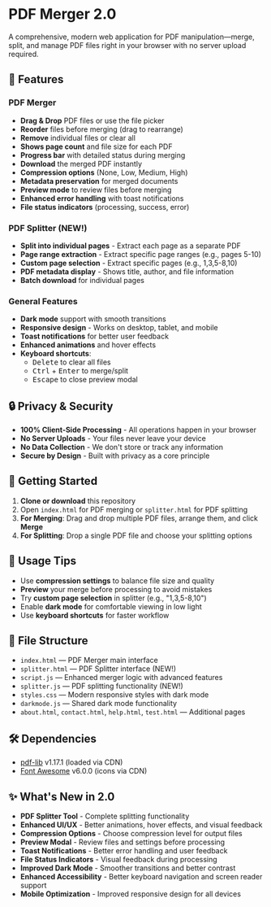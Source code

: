 # PDF Merger 2.0

A comprehensive, modern web application for PDF manipulation—merge, split, and manage PDF files right in your browser with no server upload required.

## 🚀 Features

### PDF Merger
- **Drag & Drop** PDF files or use the file picker
- **Reorder** files before merging (drag to rearrange)
- **Remove** individual files or clear all
- **Shows page count** and file size for each PDF
- **Progress bar** with detailed status during merging
- **Download** the merged PDF instantly
- **Compression options** (None, Low, Medium, High)
- **Metadata preservation** for merged documents
- **Preview mode** to review files before merging
- **Enhanced error handling** with toast notifications
- **File status indicators** (processing, success, error)

### PDF Splitter (NEW!)
- **Split into individual pages** - Extract each page as a separate PDF
- **Page range extraction** - Extract specific page ranges (e.g., pages 5-10)
- **Custom page selection** - Extract specific pages (e.g., 1,3,5-8,10)
- **PDF metadata display** - Shows title, author, and file information
- **Batch download** for individual pages

### General Features
- **Dark mode** support with smooth transitions
- **Responsive design** - Works on desktop, tablet, and mobile
- **Toast notifications** for better user feedback
- **Enhanced animations** and hover effects
- **Keyboard shortcuts**:
  - <kbd>Delete</kbd> to clear all files
  - <kbd>Ctrl</kbd> + <kbd>Enter</kbd> to merge/split
  - <kbd>Escape</kbd> to close preview modal
 
## 🔒 Privacy & Security

- **100% Client-Side Processing** - All operations happen in your browser
- **No Server Uploads** - Your files never leave your device
- **No Data Collection** - We don't store or track any information
- **Secure by Design** - Built with privacy as a core principle

## 🚀 Getting Started

1. **Clone or download** this repository
2. Open `index.html` for PDF merging or `splitter.html` for PDF splitting
3. **For Merging**: Drag and drop multiple PDF files, arrange them, and click **Merge**
4. **For Splitting**: Drop a single PDF file and choose your splitting options

## 🎯 Usage Tips

- Use **compression settings** to balance file size and quality
- **Preview** your merge before processing to avoid mistakes
- Try **custom page selection** in splitter (e.g., "1,3,5-8,10")
- Enable **dark mode** for comfortable viewing in low light
- Use **keyboard shortcuts** for faster workflow

## 📁 File Structure

- `index.html` — PDF Merger main interface
- `splitter.html` — PDF Splitter interface (NEW!)
- `script.js` — Enhanced merger logic with advanced features
- `splitter.js` — PDF splitting functionality (NEW!)
- `styles.css` — Modern responsive styles with dark mode
- `darkmode.js` — Shared dark mode functionality
- `about.html`, `contact.html`, `help.html`, `test.html` — Additional pages

## 🛠️ Dependencies

- [pdf-lib](https://pdf-lib.js.org/) v1.17.1 (loaded via CDN)
- [Font Awesome](https://fontawesome.com/) v6.0.0 (icons via CDN)

## ✨ What's New in 2.0

- **PDF Splitter Tool** - Complete splitting functionality
- **Enhanced UI/UX** - Better animations, hover effects, and visual feedback
- **Compression Options** - Choose compression level for output files
- **Preview Modal** - Review files and settings before processing
- **Toast Notifications** - Better error handling and user feedback
- **File Status Indicators** - Visual feedback during processing
- **Improved Dark Mode** - Smoother transitions and better contrast
- **Enhanced Accessibility** - Better keyboard navigation and screen reader support
- **Mobile Optimization** - Improved responsive design for all devices



